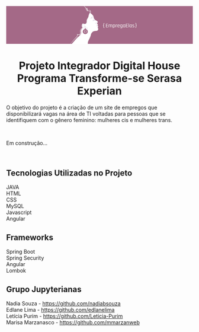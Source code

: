 <div align="center"><img src="https://github.com/nadiabsouza/back-end-empregaelas/blob/master/banner_github.jpg" /></div>

<h1 align="center">Projeto Integrador Digital House<br />Programa Transforme-se Serasa Experian</h1>

<p>O objetivo do projeto é a criação de um site de empregos que disponibilizará vagas na área de TI voltadas para pessoas que se identifiquem com o gênero feminino: mulheres cis e mulheres trans.</p>

<br />
<p>Em construção...</p>

<br />
<h2>Tecnologias Utilizadas no Projeto</h2>
<p>JAVA<br />
HTML<br />
CSS<br />
MySQL<br />
Javascript<br />
Angular</p>


<h2>Frameworks</h2>
<p>Spring Boot<br />
Spring Security<br />
Angular</br >
Lombok
</p>


<h2>Grupo Jupyterianas</h2>

Nadia Souza - https://github.com/nadiabsouza<br />
Edlane Lima - https://github.com/edlanelima<br />
Letícia Purim - https://github.com/Leticia-Purim<br />
Marisa Marzanasco - https://github.com/mmarzanweb
